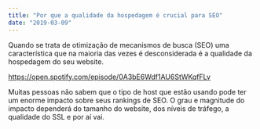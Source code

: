 ```yaml
---
title: "Por que a qualidade da hospedagem é crucial para SEO"
date: "2019-03-09"
---
```


Quando se trata de otimização de mecanismos de busca (SEO) uma característica que na maioria das vezes é desconsiderada é a qualidade da hospedagem do seu website.

https://open.spotify.com/episode/0A3bE6Wdf1AU6StWKqfFLv

Muitas pessoas não sabem que o tipo de host que estão usando pode ter um enorme impacto sobre seus rankings de SEO. O grau e magnitude do impacto dependerá do tamanho do website, dos níveis de tráfego, a qualidade do SSL e por aí vai.
